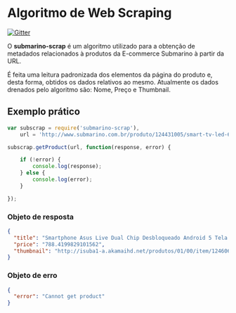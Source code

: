 # Algoritmo de Web Scraping

[![Gitter](https://badges.gitter.im/scrap-price/submarino-scrap.svg)](https://gitter.im/scrap-price/submarino-scrap?utm_source=badge&utm_medium=badge&utm_campaign=pr-badge)

O **submarino-scrap** é um algoritmo utilizado para a obtenção de metadados relacionados à produtos da E-commerce Submarino à partir da URL.

É feita uma leitura padronizada dos elementos da página do produto e, desta forma, obtidos os dados relativos ao mesmo. Atualmente os dados drenados pelo algoritmo são: Nome, Preço e Thumbnail.

## Exemplo prático

```js
var subscrap = require('submarino-scrap'),
	url = 'http://www.submarino.com.br/produto/124431005/smart-tv-led-65-samsung-65ju6000-ultra-hd-4k-com-conversor-digital-3-hdmi-2-usb-funcao-games-wi-fi';

subscrap.getProduct(url, function(response, error) {

	if (!error) {
		console.log(response);
	} else {
		console.log(error);
	}

});
```

### Objeto de resposta

```json
{
  "title": "Smartphone Asus Live Dual Chip Desbloqueado Android 5 Tela 5\" 16GB 3G 8MP e  TV Digital - Preto",
  "price": "788.4199829101562",
  "thumbnail": "http://isuba1-a.akamaihd.net/produtos/01/00/item/124606/5/124606581SZ.jpg"
}
```

### Objeto de erro

```json
{
  "error": "Cannot get product"
}
```
